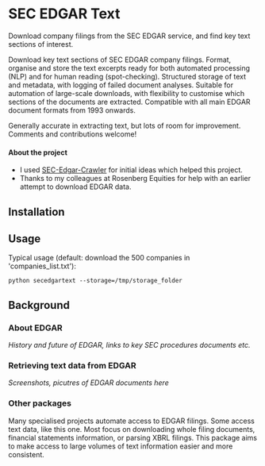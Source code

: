 # SEC EDGAR Text
Download company filings from the SEC EDGAR service, and find key text
sections of interest.

Download key text sections of SEC EDGAR company filings. Format, organise
and store the text excerpts ready for both automated processing (NLP) and
for human reading (spot-checking). Structured storage of text and
metadata, with logging of failed document analyses. Suitable for
automation of large-scale downloads, with flexibility to customise
which sections of the documents are extracted. Compatible with all
main EDGAR document formats from 1993 onwards.

Generally accurate in extracting text, but lots of room for improvement.
Comments and contributions welcome!



#### About the project

* I used [SEC-Edgar-Crawler](https://github.com/rahulrrixe/sec-edgar)
for initial ideas which helped this project.
* Thanks to my colleagues at Rosenberg Equities for help with an earlier
attempt to download EDGAR data.

## Installation


## Usage
Typical usage (default: download the 500 companies in 'companies_list.txt'):

```python secedgartext --storage=/tmp/storage_folder```


## Background
### About EDGAR

*History and future of EDGAR, links to key SEC procedures documents etc.*



### Retrieving text data from EDGAR

*Screenshots, picutres of EDGAR documents here*


### Other packages
Many specialised projects automate access to EDGAR filings.
Some access text data, like this one. Most focus on downloading whole
filing documents, financial statements information, or parsing
XBRL filings. This package aims to make access to large volumes of text
information easier and more consistent.